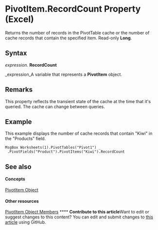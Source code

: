 
# PivotItem.RecordCount Property (Excel)

Returns the number of records in the PivotTable cache or the number of cache records that contain the specified item. Read-only  **Long**.


## Syntax

 _expression_. **RecordCount**

 _expression_A variable that represents a  **PivotItem** object.


## Remarks

This property reflects the transient state of the cache at the time that it's queried. The cache can change between queries.


## Example

This example displays the number of cache records that contain "Kiwi" in the "Products" field.


```
MsgBox Worksheets(1).PivotTables("Pivot1") _ 
 .PivotFields("Product").PivotItems("Kiwi").RecordCount
```


## See also


#### Concepts


 [PivotItem Object](5829a1d9-0924-9ce8-1120-229e4595285a.md)
#### Other resources


 [PivotItem Object Members](dde86683-8c89-2484-cdd0-8c3db0c06f45.md)
****   **Contribute to this article**Want to edit or suggest changes to this content? You can edit and submit changes to  [this article](https://github.com/jhershey00/VBA_Excel_Test/OpenXMLCon/articles/2ba8ceff-5c9c-ed27-7b32-b9f9e7bd7ff0.md) using GitHub.

